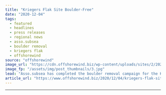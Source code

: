 ```yaml
---
title: "Kriegers Flak Site Boulder-Free"
date: "2020-12-04"
tags: 
  - featured
  - headlines
  - press releases
  - regional news
  - asso.subsea
  - boulder removal
  - kriegers flak
  - offshorewind
source: "offshorewind"
image_url: "https://cdn.offshorewind.biz/wp-content/uploads/sites/2/2020/12/04113020/Kriegers-Flak-Site-Boulder-Free.jpg"
image_fp: "/assets/img/post_thumbnails/3.jpg"
lead: "Asso.subsea has completed the boulder removal campaign for the Kriegers Flak offshore wind project"
article_url: "https://www.offshorewind.biz/2020/12/04/kriegers-flak-site-boulder-free/"
---
```


---
